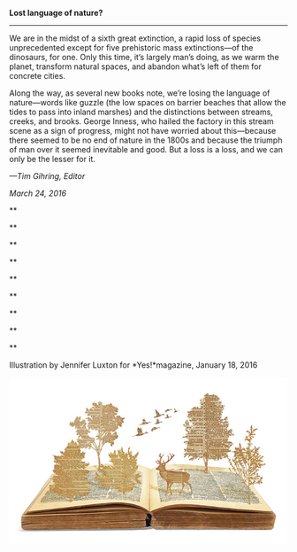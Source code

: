 **Lost language of nature?**

****

We are in the midst of a sixth great extinction, a rapid loss of species unprecedented except for five prehistoric mass extinctions—of the dinosaurs, for one. Only this time, it’s largely man’s doing, as we warm the planet, transform natural spaces, and abandon what’s left of them for concrete cities. 

Along the way, as several new books note, we’re losing the language of nature—words like guzzle (the low spaces on barrier beaches that allow the tides to pass into inland marshes) and the distinctions between streams, creeks, and brooks. George Inness, who hailed the factory in this stream scene as a sign of progress, might not have worried about this—because there seemed to be no end of nature in the 1800s and because the triumph of man over it seemed inevitable and good. But a loss is a loss, and we can only be the lesser for it.

*—Tim Gihring, Editor*

*March 24, 2016*

**

**

**

**

**

**

**

**

**

Illustration by Jennifer Luxton for *Yes!*magazine, January 18, 2016

![](../images/16-3-24_2000.236_LostNatureEDIT-1.jpeg)
